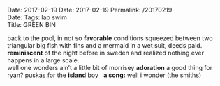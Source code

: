 Date: 2017-02-19
Date: 2017-02-19
Permalink: /20170219  
Date: 
Tags: lap swim  
Title: GREEN BIN  
  
back to the pool, in not so **favorable** conditions squeezed between two triangular big fish with fins and a mermaid in a wet suit, deeds paid. **reminiscent** of the night before in sweden and realized nothing ever happens in a large scale.  
well one wonders ain’t a little bit of morrisey **adoration** a good thing for ryan? puskás for the **island** boy  
**a song:** well i wonder (the smiths)  
